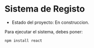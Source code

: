 <h1> Sistema de Registo</h1>

- Estado del proyecto: En construccion.

Para ejecutar el sistema, debes poner:

```npm install react```
